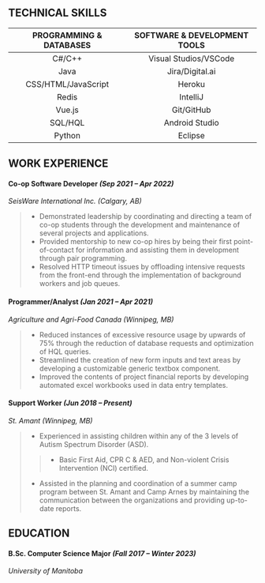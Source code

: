 ## TECHNICAL SKILLS

| **PROGRAMMING & DATABASES** | **SOFTWARE & DEVELOPMENT TOOLS** |
|:-----------------------:|:----------------------------:|
|          C#/C++         |     Visual Studios/VSCode    |
|           Java          |        Jira/Digital.ai       |
|   CSS/HTML/JavaScript   |            Heroku            |
|          Redis          |           IntelliJ           |
|          Vue.js         |          Git/GitHub          |
|         SQL/HQL         |        Android Studio        |
|          Python         |            Eclipse           |

## WORK EXPERIENCE

#### **Co-op Software Developer** _(Sep 2021 – Apr 2022)_
_SeisWare International Inc. (Calgary, AB)_
> - Demonstrated leadership by coordinating and directing a team of co-op students through the development and maintenance of several projects and applications.
> - Provided mentorship to new co-op hires by being their first point-of-contact for information and assisting them in development through pair programming.
> - Resolved HTTP timeout issues by offloading intensive requests from the front-end through the implementation of background workers and job queues.

#### **Programmer/Analyst** _(Jan 2021 – Apr 2021)_
_Agriculture and Agri-Food Canada (Winnipeg, MB)_
> - Reduced instances of excessive resource usage by upwards of 75% through the reduction of database requests and optimization of HQL queries.
> - Streamlined the creation of new form inputs and text areas by developing a customizable generic textbox component.
> - Improved the contents of project financial reports by developing automated excel workbooks used in data entry templates.

#### **Support Worker** _(Jun 2018 – Present)_
_St. Amant (Winnipeg, MB)_
> - Experienced in assisting children within any of the 3 levels of Autism Spectrum Disorder (ASD).
>> - Basic First Aid, CPR C & AED, and Non-violent Crisis Intervention (NCI) certified.
> - Assisted in the planning and coordination of a summer camp program between St. Amant and Camp Arnes by maintaining the communication between the organizations and providing up-to-date reports.

## EDUCATION

#### **B.Sc. Computer Science Major** _(Fall 2017 – Winter 2023)_
_University of Manitoba_
